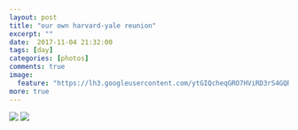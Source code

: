 ```yaml
---
layout: post
title: "our own harvard-yale reunion"
excerpt: ""
date:  2017-11-04 21:32:00
tags: [day]
categories: [photos]
comments: true
image:
  feature: "https://lh3.googleusercontent.com/ytGIQcheqGRO7HViRD3rS4GQRzmMP2dvOfj3fholAiD27MWO5F46SdBIOaOtpRTTXhlWfi_WN35g4M96Ox0ZtQ62jzIMWIgg4Bl9XWrmGAhhjszSsI-60CF6zCoF1yfnbK2NWaOVFddjiV1eiVvrEYGWKfi9EO8TOFzozTC0Qikdo5aKyRoVdvWymq3HjX6us3zqxfTEAephFkMT8-pZHohBydyToL9XXG1yRJEGQDvhfXqs0lys3zUUaGWiUOkFSbNgbrTgbryN5btJI_YvrDQ7ysIMc61TC1mcxmSD1x464CBUYR-Z3bHlhf3fCeonpMPeYUyohAZXEHtX2wVSN-MII1CbVuPdSai-QjtWegyge2engpFevoptGj3EOmw6psNNUEDBAKDoyLzQGTsH-mhcOT8ZF9M6LB3Fjw15vHmfTNo9hcUr1zmi0-pXpp7JmKiKrYIOFNvsMTInO0pCJDGkvFfydEDz3dD14NgtsJ8HXiczdu9MRMwuMfUjWcRet2YdM5ukK-3mA3kYsiQQvMfEMtKW_Fio4cYDjkbrBJ4NYIvfSPufcDWaVJvJYDxk__tYgx4KQ0CCnNKrHHkPP3SAEYOntAKHQst-_RwTt_Qf88lYzFXtgNlwJSrxaG21iWzHPGNmXbO-imtDEKXrFNUvY-jnKSZFV8Il=w684-h458-no"
more: true
---
```


<img src="https://lh3.googleusercontent.com/2EzhURn4OgqRWUKVzBdoeGO-L6Rx_e25KrAWB-aHC_zmF37MdJ0wo-pEUQiUJUsjTnfxN26qVFEqzCFMyirJugyckNyVN8sbtO9KLBO7_sucwTDej6gNRjxU7x4silB-H4Ma9o06HWbXXsdLkF9uk57TY4P74ji0zw2ME0aucDmrhbOHa71nmFEWKUBGaNgUuNw9MFadaeZAHPg5z3YEWRx_wSc33XS-c6JbWed0XnxUmE5W6w14RlfU5v84SKGTb_61ddmbmD69zDb4x2mG9paaVrT0JSd6VQ_KunkiW2z2jM6U5zs3Fd3iU1uXOT5UYyId2FPxRdgDvflTjY1GKxvzY25iacUksI0c7JSTgPBDoAJvsO90VvDkMZMdHovT4kPE3BNkh31Dx_7h0v89w6LdSRYRw8MGvzNaZK-yhet9MHeggQ_nkFf6qkGVKCqAkN3jnJelWzlr4ADZ9_YhYyM8WP0Xxf95yV1wbiXwOeANvN2Db63y-pR5Y2el3PFhtD8DwtvtXdGYzFxuss5zor5uu2UoLN0f3559VBjXM1nkjWbUCBx2of5XOPjyyWug0vAx2uyov7-d307BApYNOGpDgQdlXOVy5LfBr1Z5kmf4kto7LbiP6TJpPfgBsyyvjnJ0IH987fTsWPCtGwEv32KmbX46yewBp4qs=w405-h607-no">

<img src="https://lh3.googleusercontent.com/SqXfJkfJiMgjtrSwDd9Cq9YWgmvRM_ahizzX954Cv7fD4wQfSaARt15hLU2EeSusOPD8UoY_9Cm6mcb0lIKEINOmAvPGY6xTBoowhl-eCQF4shziUf1EQ45IzayA-sn21--z8BCktX8P5z8tPPP_tCIy0WjOzgm7FavrlRJl9k86eojVRWiUuB5AvVA1VD-ao7xqarH7UaQ5_5ze4Jm6flXA5bwOZz4sRQRF5cxSuNX60tsjCYVV2_3ku3SMMu5knbRnFTvDwZD6L6iM6lN3-LHxdHgH3WPBKo238za3RcAy8FfssAZQQ-mG9SSjrZuoUVdJfTVJVf8F8tKtww2y0zj6eoCcoaFBCOebBIxUi7uv_UGrdapjQlu4iSOQ5IdsmutDkubPv9nwBXXiWJLb9u29jBOXDucvqCqNCusHVNDFmWWxonCXYy6yLSuHaMzr-stGe2PEOtDgjAggWP_eX_ApqoRqeVcjMbGAopDAOH6q-NX7Mo2Dt0lPRSNMSxF4CE6_HyDU54rl-fma5sUZ73Cc8LMrDQ5WrXJ7l5YO5Ya-CZgpRpcoUt2LFDyNML9-d-nUGHkXX7A2ktHElxmZdV4CsZs9tcngwpjC9lw4qJFx2cEL9iTolObT8V4Dity2Drg55kN8_7sGec_mHiApr3sk8h44HVAn7Ne3=w405-h607-no">

